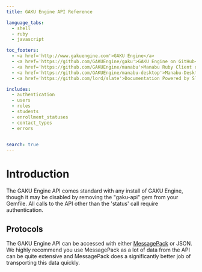 ```yaml
---
title: GAKU Engine API Reference

language_tabs:
  - shell
  - ruby
  - javascript

toc_footers:
  - <a href='http://www.gakuengine.com'>GAKU Engine</a>
  - <a href='https://github.com/GAKUEngine/gaku'>GAKU Engine on GitHub</a>
  - <a href='https://github.com/GAKUEngine/manabu'>Manabu Ruby Client on GitHub</a>
  - <a href='https://github.com/GAKUEngine/manabu-desktop'>Manabu-Desktop Ruby + GTK Client on GitHub</a>
  - <a href='https://github.com/lord/slate'>Documentation Powered by Slate</a>

includes:
  - authentication
  - users
  - roles
  - students
  - enrollment_statuses
  - contact_types
  - errors


search: true
---
```


# Introduction

The GAKU Engine API comes standard with any install of GAKU Engine, though it may be disabled
by removing the "gaku-api" gem from your Gemfile. All calls to the API other than the 'status'
call require authentication.

## Protocols

The GAKU Engine API can be accessed with either [MessagePack](https://msgpack.org/) or JSON.
We highly recommend you use MessagePack as a lot of data from the API can be quite extensive
and MessagePack does a significantly better job of transporting this data quickly.
